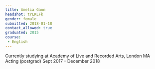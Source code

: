 ```yaml
---
title: Amelia Gann
headshot: trLKLFk
gender: female
submitted: 2018-01-18
contact_allowed: true
graduated: 2015
course:
 - English
---
```


Currently studying at Academy of Live and Recorded Arts, London
MA Acting (postgrad) Sept 2017 - December 2018
